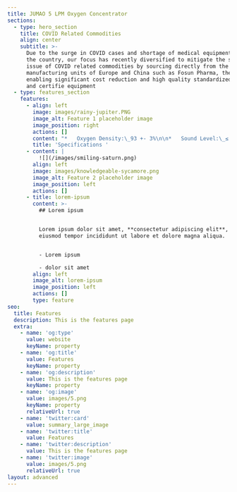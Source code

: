```yaml
---
title: JUMAO 5 LPM Oxygen Concentrator
sections:
  - type: hero_section
    title: COVID Related Commodities
    align: center
    subtitle: >-
      Due to the surge in COVID cases and shortage of medical equipment across
      the country, our focus has recently diversified to mitigate the supply
      issue of COVID related commodities by sourcing directly from the top
      manufacturing units of Europe and China such as Fosun Pharma, thereby
      enabling significant cost reduction and high quality standardized, tested
      and certifie equipment
  - type: features_section
    features:
      - align: left
        image: images/rainy-jupiter.PNG
        image_alt: Feature 1 placeholder image
        image_position: right
        actions: []
        content: "*   Oxygen Density:\_93 +- 3%\n\n*   Sound Level:\_≤ 55db\n\n*   Flow Rate:\_10 L\\Min\n\n*   Filter:\_France CECA molecular sieve\n\n*   Net Weight:\_19.8 Kgs; Gross Weight:\_21.8 Kgs\n\n*   CE  Certified\n"
        title: 'Specifications '
      - content: |
          ![](/images/smiling-saturn.png)
        align: left
        image: images/knowledgeable-sycamore.png
        image_alt: Feature 2 placeholder image
        image_position: left
        actions: []
      - title: lorem-ipsum
        content: >-
          ## Lorem ipsum


          Lorem ipsum dolor sit amet, **consectetur adipiscing elit**, sed do
          eiusmod tempor incididunt ut labore et dolore magna aliqua.


          - Lorem ipsum

          - dolor sit amet
        align: left
        image_alt: lorem-ipsum
        image_position: left
        actions: []
        type: feature
seo:
  title: Features
  description: This is the features page
  extra:
    - name: 'og:type'
      value: website
      keyName: property
    - name: 'og:title'
      value: Features
      keyName: property
    - name: 'og:description'
      value: This is the features page
      keyName: property
    - name: 'og:image'
      value: images/5.png
      keyName: property
      relativeUrl: true
    - name: 'twitter:card'
      value: summary_large_image
    - name: 'twitter:title'
      value: Features
    - name: 'twitter:description'
      value: This is the features page
    - name: 'twitter:image'
      value: images/5.png
      relativeUrl: true
layout: advanced
---
```

